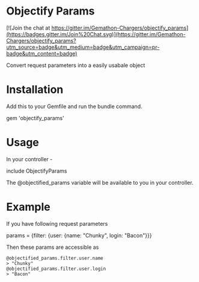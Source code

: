 Objectify Params
============

[![Join the chat at https://gitter.im/Gemathon-Chargers/objectify_params](https://badges.gitter.im/Join%20Chat.svg)](https://gitter.im/Gemathon-Chargers/objectify_params?utm_source=badge&utm_medium=badge&utm_campaign=pr-badge&utm_content=badge)

Convert request parameters into a easily usabale object

Installation
==

Add this to your Gemfile and run the bundle command.

  gem 'objectify_params'

Usage
==
  In your controller -

  include ObjectifyParams

  The @objectified_params variable will be available to you in your controller.

Example
==
  If you have following request parameters

  params = {filter: {user: {name: "Chunky", login: "Bacon"}}}

  Then these params are accessible as

    @objectified_params.filter.user.name
    > "Chunky"
    @objectified_params.filter.user.login
    > "Bacon"

